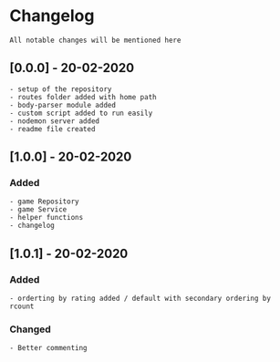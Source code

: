 # Changelog
    All notable changes will be mentioned here

## [0.0.0] - 20-02-2020
    - setup of the repository
    - routes folder added with home path
    - body-parser module added
    - custom script added to run easily
    - nodemon server added
    - readme file created

## [1.0.0] - 20-02-2020
### Added
    - game Repository
    - game Service
    - helper functions
    - changelog

## [1.0.1] - 20-02-2020
### Added
    - orderting by rating added / default with secondary ordering by rcount
### Changed
    - Better commenting